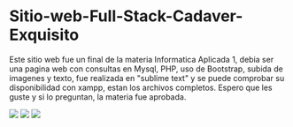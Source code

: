 # Sitio-web-Full-Stack-Cadaver-Exquisito
Este sitio web fue un final de la materia Informatica Aplicada 1, debia ser una pagina web con consultas en Mysql, PHP, uso de Bootstrap, subida de imagenes y texto,
fue realizada en "sublime text" y se puede comprobar su disponibilidad con xampp, estan los archivos completos. Espero que les guste y si lo preguntan, la materia fue aprobada.


![](https://i.pinimg.com/originals/4d/5f/00/4d5f00351bc7bfb158ea0dd61b260001.png)
![](https://i.pinimg.com/originals/88/01/27/88012742910de1bb0502a1a6bd632e42.png)
![](https://i.pinimg.com/originals/a1/34/3d/a1343d4293ef701840f3326876de564d.png)
